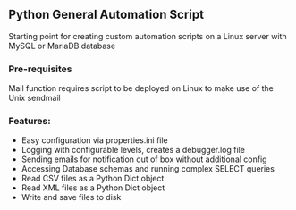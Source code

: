 ## Python General Automation Script 
Starting point for creating custom automation scripts on a Linux server with MySQL or MariaDB database

### Pre-requisites 
Mail function requires script to be deployed on Linux to make use of the Unix sendmail 

### Features: 
* Easy configuration via properties.ini file
* Logging with configurable levels, creates a debugger.log file
* Sending emails for notification out of box without additional config
* Accessing Database schemas and running complex SELECT queries
* Read CSV files as a Python Dict object
* Read XML files as a Python Dict object
* Write and save files to disk
